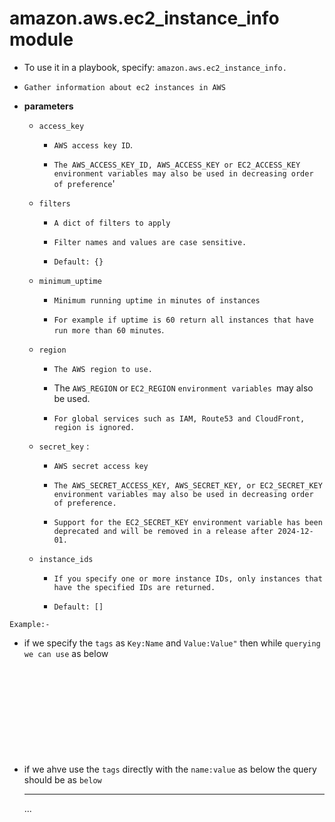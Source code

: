 # amazon.aws.ec2_instance_info module

- To use it in a playbook, specify: `amazon.aws.ec2_instance_info.`

- `Gather information about ec2 instances in AWS`

- **parameters**
  
  - `access_key` 
    
    - `AWS access key ID`. 

    - `The AWS_ACCESS_KEY_ID, AWS_ACCESS_KEY or EC2_ACCESS_KEY environment variables may also be used in decreasing order of preference`'
    
  - `filters`   
    
    -  `A dict of filters to apply`
    
    - `Filter names and values are case sensitive.`
    
    - `Default: {}` 

  - `minimum_uptime` 
  
    -  `Minimum running uptime in minutes of instances`
    
    -  `For example if uptime is 60 return all instances that have run more than 60 minutes`.  


  - `region` 
    
    - `The AWS region to use.`

    - The `AWS_REGION` or `EC2_REGION` `environment variables `may also be used.
    
    - `For global services such as IAM, Route53 and CloudFront, region is ignored.` 
  
  - `secret_key` :
    
    - `AWS secret access key`  
    
    - `The AWS_SECRET_ACCESS_KEY, AWS_SECRET_KEY, or EC2_SECRET_KEY environment variables may also be used in decreasing order of preference.` 
    
    - `Support for the EC2_SECRET_KEY environment variable has been deprecated and will be removed in a release after 2024-12-01.`

  - `instance_ids` 
    
    - `If you specify one or more instance IDs, only instances that have the specified IDs are returned.` 
    
    - `Default: [] `


`Example:-`

- if we specify the `tags` as `Key:Name` and `Value:Value"` then while `querying we can use` as below 

    ```
    

    
    
    
    
    
    
    
    
    
    ```

- if we ahve use the `tags` directly with the `name:value` as below the query should be as `below`

    ---













    ...